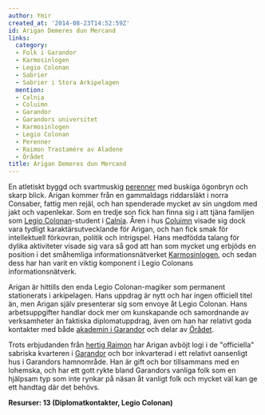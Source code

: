 ```yaml
---
author: Ymir
created_at: '2014-08-23T14:52:59Z'
id: Arigan Demeres dun Mercand
links:
  category:
  - Folk i Garandor
  - Karmosinlogen
  - Legio Colonan
  - Sabrier
  - Sabrier i Stora Arkipelagen
  mention:
  - Calnia
  - Coluimn
  - Garandor
  - Garandors universitet
  - Karmosinlogen
  - Legio Colonan
  - Perenner
  - Raimon Trastamére av Aladene
  - Örådet
title: Arigan Demeres dun Mercand
---
```


En atletiskt byggd och svartmuskig [perenner] med buskiga ögonbryn och skarp blick. Arigan kommer
från en gammaldags riddarsläkt i norra Consaber, fattig men rejäl, och han spenderade mycket av sin
ungdom med jakt och vapenlekar. Som en tredje son fick han finna sig i att tjäna familjen som [Legio
Colonan]-student i [Calnia]. Åren i hus [Coluimn] visade sig dock vara tydligt karaktärsutvecklande
för Arigan, och han fick smak för intellektuell förkovran, politik och intrigspel. Hans medfödda
talang för dylika aktiviteter visade sig vara så god att han som mycket ung erbjöds en position i
det småhemliga informationsnätverket [Karmosinlogen], och sedan dess har han varit en viktig
komponent i Legio Colonans informationsnätverk.

Arigan är hittills den enda Legio Colonan-magiker som permanent stationerats i arkipelagen. Hans
uppdrag är nytt och har ingen officiell titel än, men Arigan själv presenterar sig som envoye åt
Legio Colonan. Hans arbetsuppgifter handlar dock mer om kunskapande och samordnande av verksamheter
än faktiska diplomatuppdrag, även om han har relativt goda kontakter med både [akademin i Garandor]
och delar av [Örådet].

Trots erbjudanden från [hertig Raimon] har Arigan avböjt logi i de "officiella" sabriska kvarteren i
[Garandor] och bor inkvarterad i ett relativt oansenligt hus i Garandors hamnområde. Han är gift och
bor tillsammans med en lohemska, och har ett gott rykte bland Garandors vanliga folk som en hjälpsam
typ som inte rynkar på näsan åt vanligt folk och mycket väl kan ge ett handtag där det behövs.

**Resurser: 13 (Diplomatkontakter, Legio Colonan)** 

  [perenner]: Perenner
  [Legio Colonan]: Legio_Colonan
  [Calnia]: Calnia
  [Coluimn]: Coluimn
  [Karmosinlogen]: Karmosinlogen
  [akademin i Garandor]: Garandors_universitet
  [Örådet]: Örådet
  [hertig Raimon]: Raimon_Trastamére_av_Aladene
  [Garandor]: Garandor